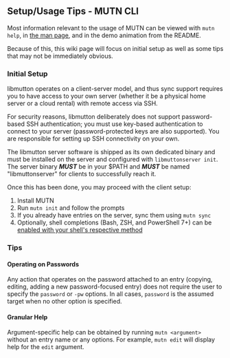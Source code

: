 ## Setup/Usage Tips - MUTN CLI
Most information relevant to the usage of MUTN can be viewed with `mutn help`, in [the man page](https://raw.githubusercontent.com/rwinkhart/MUTN/main/docs/man), and in the demo animation from the README.

Because of this, this wiki page will focus on initial setup as well as some tips that may not be immediately obvious.

### Initial Setup
libmutton operates on a client-server model, and thus sync support requires you to have access to your own server (whether it be a physical home server or a cloud rental) with remote access via SSH.

For security reasons, libmutton deliberately does not support password-based SSH authentication; you must use key-based authentication to connect to your server (password-protected keys are also supported). You are responsible for setting up SSH connectivity on your own.

The libmutton server software is shipped as its own dedicated binary and must be installed on the server and configured with `libmuttonserver init`. The server binary _**MUST**_ be in your $PATH and _**MUST**_ be named "libmuttonserver" for clients to successfully reach it.

Once this has been done, you may proceed with the client setup:
1. Install MUTN
2. Run `mutn init` and follow the prompts
3. If you already have entries on the server, sync them using `mutn sync`
4. Optionally, shell completions (Bash, ZSH, and PowerShell 7+) can be [enabled with your shell's respective method](https://github.com/rwinkhart/MUTN/blob/main/wiki/completions.md)

### Tips
#### Operating on Passwords
Any action that operates on the password attached to an entry (copying, editing, adding a new password-focused entry) does not require the user to specify the `password` or `-pw` options. In all cases, `password` is the assumed target when no other option is specified.

#### Granular Help
Argument-specific help can be obtained by running `mutn <argument>` without an entry name or any options. For example, `mutn edit` will display help for the `edit` argument.
